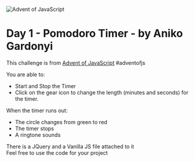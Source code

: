![Advent of JavaScript](https://adventofjavascript.s3.us-east-1.amazonaws.com/2021/advent-of-js-gumroad-cover.png)

# Day 1 - Pomodoro Timer - by Aniko Gardonyi

This challenge is from [Advent of JavaScript](https://www.adventofjs.com/) #adventofjs

You are able to:
- Start and Stop the Timer
- Click on the gear icon to change the length (minutes and seconds) for the timer.

When the timer runs out:
- The circle changes from green to red 
- The timer stops
- A ringtone sounds

There is a JQuery and a Vanilla JS file attached to it<br>
Feel free to use the code for your project
